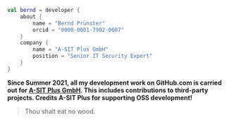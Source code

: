 ```kotlin
val bernd = developer {
    about {
        name = "Bernd Prünster"
        orcid = "0000-0001-7902-0087"
    }
    company {
        name = "A-SIT Plus GmbH"
        position = "Senior IT Security Expert"
    }
}
```

**Since Summer 2021, all my development work on GitHub.com is carried out for [A-SIT Plus GmbH](https://github.com/a-sit-plus).
This includes contributions to third-party projects. Credits A-SIT Plus for supporting OSS development!**


> Thou shalt eat no wood.
